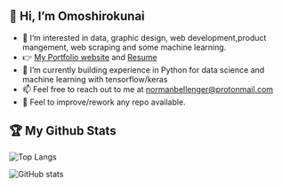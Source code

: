 ## 👋 Hi, I’m Omoshirokunai

- 👀 I’m interested in data, graphic design, web development,product mangement, web scraping and some machine learning.
- :point_right: [My Portfolio website](https://muhsin-h.herokuapp.com/) and [Resume](https://muhsin-h.herokuapp.com/resume) 
- 🌱 I’m currently building experience in Python for data science and machine learning with tensorflow/keras
- 📫 Feel free to reach out to me at normanbellenger@protonmail.com
- 🤝 Feel to improve/rework any repo available.

## 🏆 My Github Stats

![Top Langs](https://github-readme-stats.vercel.app/api/top-langs/?username=Omoshirokunai&layout=compact&theme=dark&hide=Jupyter%20Notebook&langs_count=10)

![GitHub stats](https://github-readme-stats.vercel.app/api?username=Omoshirokunai&show_icons=true&theme=dark)

